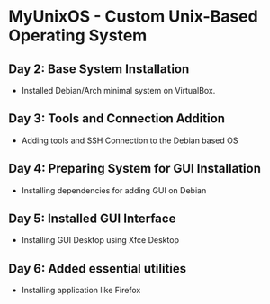 # MyUnixOS - Custom Unix-Based Operating System
## Day 2: Base System Installation
- Installed Debian/Arch minimal system on VirtualBox.
## Day 3: Tools and Connection Addition
- Adding tools and SSH Connection to the Debian based OS
## Day 4: Preparing System for GUI Installation
- Installing dependencies for adding GUI on Debian
## Day 5: Installed GUI Interface
- Installing GUI Desktop using Xfce Desktop
## Day 6: Added essential utilities
- Installing application like Firefox
